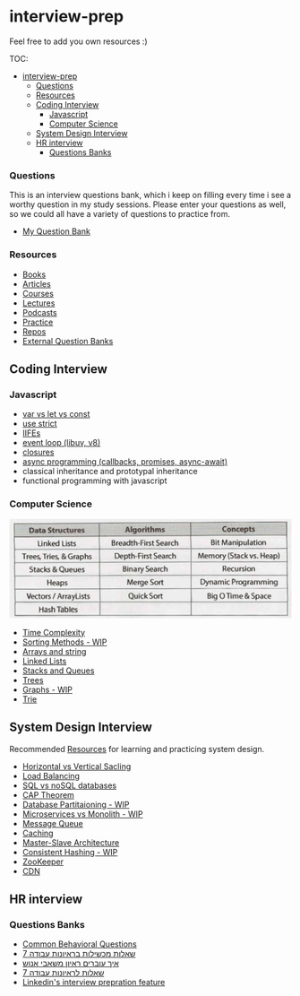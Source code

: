 # interview-prep

Feel free to add you own resources :)

TOC:

- [interview-prep](#interview-prep)
    - [Questions](#questions)
    - [Resources](#resources)
  - [Coding Interview](#coding-interview)
    - [Javascript](#javascript)
    - [Computer Science](#computer-science)
  - [System Design Interview](#system-design-interview)
  - [HR interview](#hr-interview)
    - [Questions Banks](#questions-banks)

### Questions

This is an interview questions bank, which i keep on filling every time i see a worthy question in my study sessions.
Please enter your questions as well, so we could all have a variety of questions to practice from.

- [My Question Bank](QuestionBank/index.md)

### Resources

- [Books](Resources/Books.md)
- [Articles](Resources/Articles.md)
- [Courses](Resources/Courses.md)
- [Lectures](Resources/Lectures.md)
- [Podcasts](Resources/Podcasts.md)
- [Practice](Resources/Practice.md)
- [Repos](Resources/Repos.md)
- [External Question Banks](Resources/Question%20Banks.md)

## Coding Interview

### Javascript

- [var vs let vs const](JavaScript/variables.md)
- [use strict](JavaScript/strict-mode.md)
- [IIFEs](JavaScript/IIFE.md)
- [event loop (libuv, v8)](JavaScript/event-loop.md)
- [closures](JavaScript/closures.md)
- [async programming (callbacks, promises, async-await)](JavaScript/asyncProg.md)
- classical inheritance and prototypal inheritance
- functional programming with javascript

### Computer Science

![must-know](https://raw.githubusercontent.com/shaharhac/interview-prep/master/must%20know.png)

- [Time Complexity](ComputerScience/Time-Complexity.md)
- [Sorting Methods - WIP](ComputerScience/Sorting-Methods.md)
- [Arrays and string](ComputerScience/Arrays-and-Strings.md)
- [Linked Lists](ComputerScience/Linked-lists.md)
- [Stacks and Queues](ComputerScience/Stacks-and-Queues.md)
- [Trees](ComputerScience/Trees.md)
- [Graphs - WIP](ComputerScience/Graphs.md)
- [Trie](ComputerScience/Trie.md)

## System Design Interview

Recommended [Resources](SystemDesign/Resources.md) for learning and practicing system design.

- [Horizontal vs Vertical Sacling](SystemDesign/Scaling.md)
- [Load Balancing](SystemDesign/Load-Balancing.md)
- [SQL vs noSQL databases](SystemDesign/Databases.md)
- [CAP Theorem](SystemDesign/cap-theorem.md)
- [Database Partitaioning - WIP](SystemDesign/Sharding.md)
- [Microservices vs Monolith - WIP](SystemDesign/Microservices.md)
- [Message Queue](SystemDesign/Message-Queue.md)
- [Caching](SystemDesign/Caching.md)
- [Master-Slave Architecture](SystemDesign/master-slave.md)
- [Consistent Hashing - WIP](SystemDesign/consistent-hashing.md)
- [ZooKeeper](SystemDesign/ZooKeeper.md)
- [CDN](SystemDesign/cdn.md)

## HR interview

### Questions Banks

- [Common Behavioral Questions](https://yangshun.github.io/tech-interview-handbook/behavioral-questions/)
- [7 שאלות מכשילות בראיונות עבודה](https://bit.ly/35LmdcE)
- [איך עוברים ראיון משאבי אנוש](https://www.dialog.co.il/new-world/work-search/blogs/hr-interview-part-1/)
- [7 שאלות לראיונות עבודה](https://bit.ly/2YR9TGb)
- [Linkedin's interview prepration feature](<https://www.linkedin.com/interview-prep/assessments/urn:li:fs_assessment:(1,a)/question/urn:li:fs_assessmentQuestion:(10011,aq11)/>)
